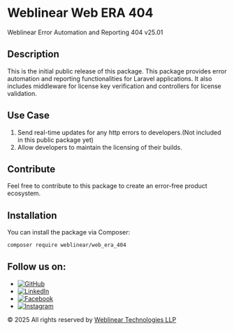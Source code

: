 # Weblinear Web ERA 404

Weblinear Error Automation and Reporting 404 v25.01

## Description

This is the initial public release of this package. This package provides error automation and reporting functionalities for Laravel applications. It also includes middleware for license key verification and controllers for license validation. 

## Use Case
1. Send real-time updates for any http errors to developers.(Not included in this public package yet)
2. Allow developers to maintain the licensing of their builds.

## Contribute
Feel free to contribute to this package to create an error-free product ecosystem.

## Installation

You can install the package via Composer:

```sh
composer require weblinear/web_era_404
```

## Follow us on:

- [![GitHub](https://img.shields.io/badge/GitHub-181717?style=for-the-badge&logo=github&logoColor=white)](https://github.com/LVABS780)
- [![LinkedIn](https://img.shields.io/badge/LinkedIn-0077B5?style=for-the-badge&logo=linkedin&logoColor=white)](https://www.linkedin.com/company/weblinear)
- [![Facebook](https://img.shields.io/badge/Facebook-1877F2?style=for-the-badge&logo=facebook&logoColor=white)](https://www.facebook.com/Weblinear)
- [![Instagram](https://img.shields.io/badge/Instagram-E4405F?style=for-the-badge&logo=instagram&logoColor=white)](https://www.instagram.com/weblinear.in/)

© 2025 All rights reserved by [Weblinear Technologies LLP](#)
